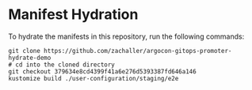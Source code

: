 # Manifest Hydration

To hydrate the manifests in this repository, run the following commands:

```shell
git clone https://github.com/zachaller/argocon-gitops-promoter-hydrate-demo
# cd into the cloned directory
git checkout 379634e8cd4399f41a6e276d5393387fd646a146
kustomize build ./user-configuration/staging/e2e
```
